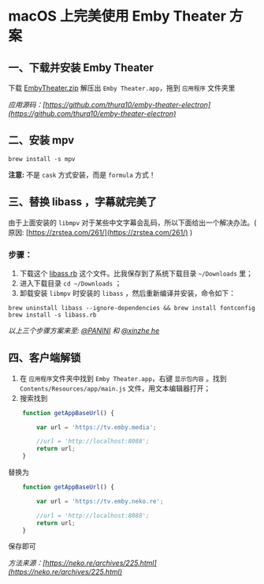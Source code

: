 # macOS 上完美使用 Emby Theater 方案

## 一、下载并安装 Emby Theater

下载 [EmbyTheater.zip](https://github.com/rartv/EmbyPublic/releases/download/0.0.33/EmbyTheater.zip) 解压出 `Emby Theater.app`，拖到 `应用程序` 文件夹里

*应用源码：[https://github.com/thura10/emby-theater-electron](https://github.com/thura10/emby-theater-electron)*

## 二、安装 mpv

```shell
brew install -s mpv
```

**注意:** 不是 `cask` 方式安装，而是 `formula` 方式！

## 三、替换 libass ，字幕就完美了

由于上面安装的 `libmpv` 对于某些中文字幕会乱码，所以下面给出一个解决办法。( 原因: [https://zrstea.com/261/](https://zrstea.com/261/) )

### 步骤：

1. 下载这个 [libass.rb](https://github.com/rartv/EmbyPublic/releases/download/0.0.33/libass.rb) 这个文件。比我保存到了系统下载目录 `~/Downloads` 里；
2. 进入下载目录 `cd ~/Downloads` ；
3. 卸载安装 `libmpv` 时安装的 `libass` ，然后重新编译并安装，命令如下：

```shell
brew uninstall libass --ignore-dependencies && brew install fontconfig 
brew install -s libass.rb
```

*以上三个步骤方案来至: [@PANINI](https://t.me/PAN1N1) 和 [@xinzhe he](https://t.me/hexinzhe)*

## 四、客户端解锁

1. 在 `应用程序`文件夹中找到 `Emby Theater.app`，右键 `显示包内容` 。找到 `Contents/Resources/app/main.js` 文件，用文本编辑器打开；
2. 搜索找到

```javascript
    function getAppBaseUrl() {

        var url = 'https://tv.emby.media';

        //url = 'http://localhost:8088';
        return url;
    }
```

替换为

```javascript
    function getAppBaseUrl() {

        var url = 'https://tv.emby.neko.re';

        //url = 'http://localhost:8088';
        return url;
    }
```

保存即可

*方法来源：[https://neko.re/archives/225.html](https://neko.re/archives/225.html)*
